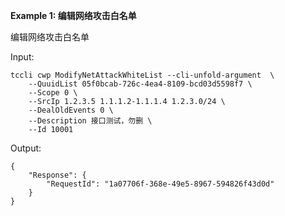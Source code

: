 **Example 1: 编辑网络攻击白名单**

编辑网络攻击白名单

Input: 

```
tccli cwp ModifyNetAttackWhiteList --cli-unfold-argument  \
    --QuuidList 05f0bcab-726c-4ea4-8109-bcd03d5598f7 \
    --Scope 0 \
    --SrcIp 1.2.3.5 1.1.1.2-1.1.1.4 1.2.3.0/24 \
    --DealOldEvents 0 \
    --Description 接口测试，勿删 \
    --Id 10001
```

Output: 
```
{
    "Response": {
        "RequestId": "1a07706f-368e-49e5-8967-594826f43d0d"
    }
}
```

